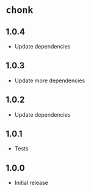 # `chonk`

## 1.0.4

- Update dependencies

## 1.0.3

- Update more dependencies

## 1.0.2

- Update dependencies

## 1.0.1

- Tests

## 1.0.0

- Initial release

